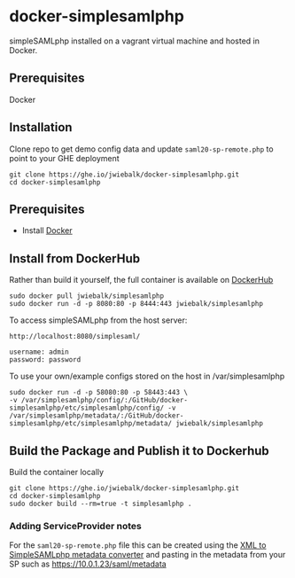 # docker-simplesamlphp

simpleSAMLphp installed on a vagrant virtual machine and hosted in Docker.


## Prerequisites

Docker

## Installation

Clone repo to get demo config data and update `saml20-sp-remote.php` to point to your GHE deployment

```
git clone https://ghe.io/jwiebalk/docker-simplesamlphp.git
cd docker-simplesamlphp
```

## Prerequisites

  - Install [Docker](https://www.docker.com/)

## Install from DockerHub

Rather than build it yourself, the full container is available on [DockerHub](https://hub.docker.com/r/jwiebalk/simplesamlphp/)

```
sudo docker pull jwiebalk/simplesamlphp
sudo docker run -d -p 8080:80 -p 8444:443 jwiebalk/simplesamlphp
```

To access simpleSAMLphp from the host server:

```
http://localhost:8080/simplesaml/

username: admin
password: password

```

To use your own/example configs stored on the host in /var/simplesamlphp

```
sudo docker run -d -p 58080:80 -p 58443:443 \
-v /var/simplesamlphp/config/:/GitHub/docker-simplesamlphp/etc/simplesamlphp/config/ -v /var/simplesamlphp/metadata/:/GitHub/docker-simplesamlphp/etc/simplesamlphp/metadata/ jwiebalk/simplesamlphp
```

## Build the Package and Publish it to Dockerhub

Build the container locally

```
git clone https://ghe.io/jwiebalk/docker-simplesamlphp.git
cd docker-simplesamlphp
sudo docker build --rm=true -t simplesamlphp .
```

### Adding ServiceProvider notes

For the `saml20-sp-remote.php` file this can be created using the [XML to SimpleSAMLphp metadata converter](https://localhost:8444/simplesaml/module.php/core/frontpage_federation.php)
and pasting in the metadata from your SP such as https://10.0.1.23/saml/metadata
